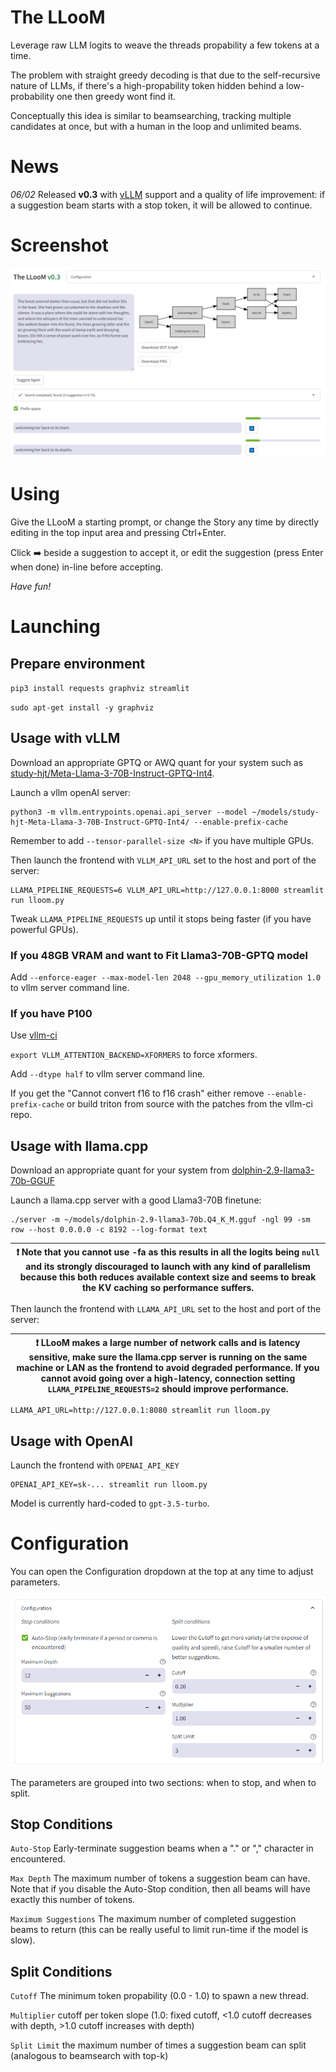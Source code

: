 # The LLooM

Leverage raw LLM logits to weave the threads propability a few tokens at a time.

The problem with straight greedy decoding is that due to the self-recursive nature of LLMs, if there's a high-propability token hidden behind a low-probability one then greedy wont find it.

Conceptually this idea is similar to beamsearching, tracking multiple candidates at once, but with a human in the loop and unlimited beams.

# News

*06/02* Released **v0.3** with [vLLM](https://github.com/vllm-project/vllm) support and a quality of life improvement: if a suggestion beam starts with a stop token, it will be allowed to continue.

# Screenshot

![LLooM Screenshot](screenshot.png "LLooM Screenshot")

# Using

Give the LLooM a starting prompt, or change the Story any time by directly editing in the top input area and pressing Ctrl+Enter.

Click ➡️ beside a suggestion to accept it, or edit the suggestion (press Enter when done) in-line before accepting.

*Have fun!*

# Launching

## Prepare environment

`pip3 install requests graphviz streamlit`

`sudo apt-get install -y graphviz`

## Usage with vLLM

Download an appropriate GPTQ or AWQ quant for your system such as [study-hjt/Meta-Llama-3-70B-Instruct-GPTQ-Int4](https://huggingface.co/study-hjt/Meta-Llama-3-70B-Instruct-GPTQ-Int4).

Launch a vllm openAI server:

```
python3 -m vllm.entrypoints.openai.api_server --model ~/models/study-hjt-Meta-Llama-3-70B-Instruct-GPTQ-Int4/ --enable-prefix-cache
```

Remember to add `--tensor-parallel-size <N>` if you have multiple GPUs.

Then launch the frontend with `VLLM_API_URL` set to the host and port of the server:

```
LLAMA_PIPELINE_REQUESTS=6 VLLM_API_URL=http://127.0.0.1:8000 streamlit run lloom.py
```

Tweak `LLAMA_PIPELINE_REQUESTS` up until it stops being faster (if you have powerful GPUs).

### If you 48GB VRAM and want to Fit Llama3-70B-GPTQ model

Add `--enforce-eager --max-model-len 2048 --gpu_memory_utilization 1.0` to vllm server command line.

### If you have P100

Use [vllm-ci](https://github.com/sasha0552/vllm-ci)

`export VLLM_ATTENTION_BACKEND=XFORMERS` to force xformers.

Add `--dtype half` to vllm server command line.

If you get the "Cannot convert f16 to f16 crash" either remove `--enable-prefix-cache` or build triton from source with the patches from the vllm-ci repo.

## Usage with llama.cpp

Download an appropriate quant for your system from [dolphin-2.9-llama3-70b-GGUF](https://huggingface.co/crusoeai/dolphin-2.9-llama3-70b-GGUF)

Launch a llama.cpp server with a good Llama3-70B finetune:

```
./server -m ~/models/dolphin-2.9-llama3-70b.Q4_K_M.gguf -ngl 99 -sm row --host 0.0.0.0 -c 8192 --log-format text
```

| :exclamation: Note that you cannot use -fa as this results in all the logits being `null` and its strongly discouraged to launch with any kind of parallelism because this both reduces available context size and seems to break the KV caching so performance suffers.  |
|-----------------------------------------|


Then launch the frontend with `LLAMA_API_URL` set to the host and port of the server:

| :exclamation:  LLooM makes a large number of network calls and is latency sensitive, make sure the llama.cpp server is running on the same machine or LAN as the frontend to avoid degraded performance.  If you cannot avoid going over a high-latency, connection setting `LLAMA_PIPELINE_REQUESTS=2` should improve performance. |
|-----------------------------------------|

```
LLAMA_API_URL=http://127.0.0.1:8080 streamlit run lloom.py
```

## Usage with OpenAI

Launch the frontend with `OPENAI_API_KEY`

```
OPENAI_API_KEY=sk-... streamlit run lloom.py
```

Model is currently hard-coded to `gpt-3.5-turbo`.

# Configuration

You can open the Configuration dropdown at the top at any time to adjust parameters.

![LLooM Screenshot](config.png "LLooM Screenshot")

The parameters are grouped into two sections: when to stop, and when to split.

## Stop Conditions

`Auto-Stop` Early-terminate suggestion beams when a "." or "," character in encountered.

`Max Depth` The maximum number of tokens a suggestion beam can have. Note that if you disable the Auto-Stop condition, then all beams will have exactly this number of tokens.

`Maximum Suggestions` The maximum number of completed suggestion beams to return (this can be really useful to limit run-time if the model is slow).

## Split Conditions

`Cutoff` The minimum token propability (0.0 - 1.0) to spawn a new thread.

`Multiplier` cutoff per token slope (1.0: fixed cutoff, <1.0 cutoff decreases with depth, >1.0 cutoff increases with depth)

`Split Limit` the maximum number of times a suggestion beam can split (analogous to beamsearch with top-k)